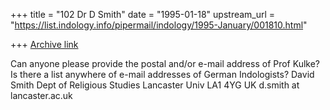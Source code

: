 +++
title = "102 Dr D Smith"
date = "1995-01-18"
upstream_url = "https://list.indology.info/pipermail/indology/1995-January/001810.html"

+++
[Archive link](https://list.indology.info/pipermail/indology/1995-January/001810.html)

Can anyone please provide the postal and/or e-mail address of Prof Kulke? Is there
a list anywhere of e-mail addresses of German Indologists?
David Smith
Dept of Religious Studies
Lancaster Univ
LA1 4YG
UK
d.smith at lancaster.ac.uk





